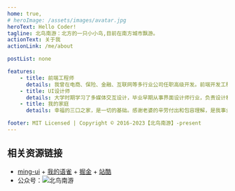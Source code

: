 ```yaml
---
home: true,
# heroImage: /assets/images/avatar.jpg
heroText: Hello Coder! 
tagline: 北鸟南游：北方的一只小小鸟,目前在南方城市飘游。
actionText: 关于我
actionLink: /me/about

postList: none

features:
    - title: 前端工程师
      details: 我曾在电商、保险、金融、互联网等多行业公司任职高级开发。前端开发工程师在创建具有吸引力、高度交互性和用户友好性的网站和应用程序方面发挥着关键作用。他们的工作不仅关注技术，还关注用户体验和设计，以确保最终产品能够满足用户的需求。
    - title: UI设计师
      details: 大学时期学习了多媒体交互设计，毕业早期从事界面设计师行业，负责设计和开发用户界面（UI），包括网页、移动应用和桌面应用程序的界面。对现在从事前端开发有很大的帮助，包括处理页面布局以及交换的细节都会非常敏感，包括页面布局、图形、文本、表单、按钮等。
    - title: 我的家庭
      details: 幸福的三口之家，是一切的基础。感谢老婆的辛劳付出和包容理解，是我事业发展的动力基础。很幸运有个聪明健康的猪宝宝儿子，活泼调皮，机灵捣蛋鬼。

footer: MIT Licensed | Copyright © 2016-2023【北鸟南游】-present
---
```


## 相关资源链接
- [ming-ui](https://shenshuai.me/ming-ui-preview/)  + [我的语雀](https://www.yuque.com/shenshuai89/front) + [掘金](https://juejin.cn/user/1662117314561255/posts) + [站酷](https://shenshuai.zcool.com.cn/)
- 公众号：![北鸟南游](/assets/images/wx-search.png)

